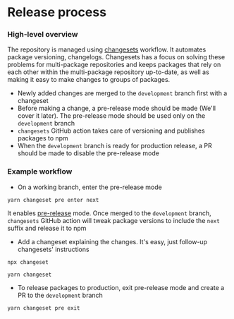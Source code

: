 # Release process

### High-level overview

The repository is managed using [changesets](https://github.com/atlassian/changesets) workflow. It automates package versioning, changelogs. Changesets has a focus on solving these problems for multi-package repositories and keeps packages that rely on each other within the multi-package repository up-to-date, as well as making it easy to make changes to groups of packages.

- Newly added changes are merged to the `development` branch first with a changeset
- Before making a change, a pre-release mode should be made (We'll cover it later). The pre-release mode should be used only on the `development` branch
- `changesets` GitHub action takes care of versioning and publishes packages to npm
- When the `development` branch is ready for production release, a PR should be made to disable the pre-release mode

### Example workflow

- On a working branch, enter the pre-release mode

```
yarn changeset pre enter next
```

It enables [pre-release](https://github.com/atlassian/changesets/blob/main/docs/prereleases.md) mode. Once merged to the `development` branch, `changesets` GitHub action will tweak package versions to include the `next` suffix and release it to npm

- Add a changeset explaining the changes. It's easy, just follow-up changesets' instructions

```
npx changeset

yarn changeset
```

- To release packages to production, exit pre-release mode and create a PR to the `development` branch

```
yarn changeset pre exit
```
